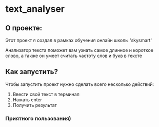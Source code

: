 # text_analyser
## О проекте:
Этот проект я создал в рамках обучения онлайн школы 'skysmart'

Анализатор текста поможет вам узнать самое длинное и короткое слово, а также он умеет считать частоту слов и букв
в тексте
## Как запустить?
Чтобы запустить проект нужно сделать всего несколько действий:

1) Ввести свой текст в терминал
2) Нажать enter
3) Получить результат

### Приятного пользования)
